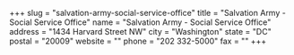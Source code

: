 +++
slug = "salvation-army-social-service-office"
title = "Salvation Army - Social Service Office"
name = "Salvation Army - Social Service Office"
address = "1434 Harvard Street NW"
city = "Washington"
state = "DC"
postal = "20009"
website = ""
phone = "202 332-5000"
fax = ""
+++
